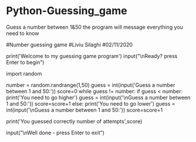 # Python-Guessing_game
Guess a number between 1&amp;50 the program will message everything you need to know


#Number guessing game
#Liviu Silaghi
#02/11/2020

print('Welcome to my guessing game program')
input("\nReady? press Enter to begin")

import random


number = random.randrange(1,50)
guess = int(input('Guess a number between 1 and 50:'))
score=0
while guess != number:
    if guess < number:
        print('You need to go higher')
        guess = int(input('\nGuess a number between 1 and 50:'))
        score=score+1
    else:
        print('You need to go lower')
        guess = int(input('\nGuess a number between 1 and 50:'))
        score=score+1

print('You guessed correctly number of attempts',score)

input("\nWell done - press Enter to exit")
